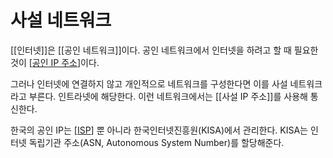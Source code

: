 # 사설 네트워크


[[인터넷]]은 [[공인 네트워크]]이다. 공인 네트워크에서 인터넷을 하려고 할 때 필요한 것이 [[공인 IP 주소]]이다.  

그러나 인터넷에 연결하지 않고 개인적으로 네트워크를 구성한다면 이를 사설 네트워크라고 부른다. 인트라넷에 해당한다. 이런 네트워크에서는 [[사설 IP 주소]]를 사용해 통신한다. 
 

한국의 공인 IP는 [[ISP]] 뿐 아니라 한국인터넷진흥원(KISA)에서 관리한다. KISA는 인터넷 독립기관 주소(ASN, Autonomous System Number)를 할당해준다. 

 

 

[//begin]: # "Autogenerated link references for markdown compatibility"
[공인 IP 주소]: <공인 IP 주소> "공인 IP 주소"
[ISP]: ISP "ISP"
[//end]: # "Autogenerated link references"